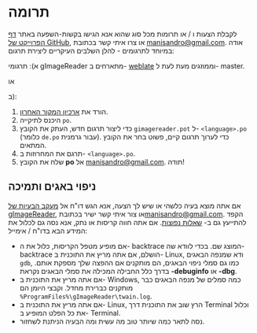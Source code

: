 # תרומה

לקבלת הצעות ו / או תרומות מכל סוג שהוא אנא הגישו בקשות-השפעה באתר [דף הפרוייקט של GitHub](https://github.com/manisandro/gImageReader), או צרו איתי קשר בכתובת [manisandro@gmail.com](mailto:manisandro@gmail.com). אודה במיוחד לתרגומים - להלן השלבים העיקריים ליצירת תרגום:

א): תרגומי gImageReader מתארחים ב- [weblate](https://hosted.weblate.org/projects/gimagereader/) וממוזגים מעת לעת ל- master.

או

ב):

1. הורד את [ארכיון המקור האחרון](https://github.com/manisandro/gImageReader/archive/master.zip).
2. היכנס לתיקייה `po`.
3. כדי ליצור תרגום חדש, העתק את הקובץ `gimagereader.pot` ל- `<language>.po` (כלומר `de.po` עבור גרמנית). כדי לערוך תרגום קיים, פשוט בחר את הקובץ המתאים.
4. תרגם את המחרוזות ב- `<language>.po`.
5. שלח את הקובץ **po** אל [manisandro@gmail.com](mailto:manisandro@gmail.com). תודה!

## ניפוי באגים ותמיכה

אם אתה מוצא בעיה כלשהי או שיש לך הצעה, אנא הגש דו"ח אל [מעקב הבעיות של gImageReader](https://github.com/manisandro/gImageReader/issues), או צור איתי קשר ישיר בכתובת[manisandro@gmail.com](mailto:manisandro@gmail.com). הקפד להתייעץ גם ב- [שאלות נפוצות](https://github.com/manisandro/gImageReader/wiki/FAQ). אם אתה חווה קריסות או נתק, אנא נסה גם לכלול את המידע הבא בדו"ח / אימייל:

- אם מופיע מטפל הקריסות, כלול את ה- backtrace המוצג שם. בכדי לוודא שה- backtrace הושלם, אם אתה מריץ את התוכנית ב- Linux, ודא שמנפה הבאגים `gdb`,  כמו גם סמלי ניפוי הבאגים, הם מותקנים אם ההפצה שלך מספקת אותם. בדרך כלל החבילה המכילה את סמלי הבאגים נקראת **<packagename>-debuginfo** או **<packagename>-dbg**.
- אם אתה מריץ את התוכנית ב- Windows, כמה סמלים של מנפה הבאגים כבר מותקנים כברירת מחדל. וקבצי היומן הם `%ProgramFiles%\gImageReader\twain.log`.
- אם אתה מריץ את התוכנית ב- Linux, הרץ שוב את התוכנית דרך Terminal וכלול את כל הפלט המופיע ב- Terminal.
- נסה לתאר כמה שיותר טוב מה עשית ומה הבעיה הניתנת לשחזור.
